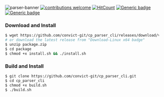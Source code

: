 ![parser-banner](https://user-images.githubusercontent.com/34399448/104093635-b8ea8b80-52b1-11eb-880c-9226b60fc83f.jpg)
[![contributions welcome](https://img.shields.io/badge/contributions-welcome-brightgreen.svg?style=flat)](https://github.com/convict-git/cp_parser_cli/issues) [![HitCount](http://hits.dwyl.com/convict-git/cp_parser_cli.svg)](http://hits.dwyl.com/convict-git/cp_parser_cli)
[![Generic badge](https://img.shields.io/badge/Made%20Out%20of-Frustation-black.svg)](https://www.youtube.com/watch?v=otiMil1kt1Y)
[![Generic badge](https://img.shields.io/badge/Download-Linux%20x64-blue.svg)](https://github.com/convict-git/cp_parser_cli/releases/download/v1.0.0/package.zip)


### Download and Install

```bash
$ wget https://github.com/convict-git/cp_parser_cli/releases/download/v1.0.0/package.zip
# or download the latest release from "Download-Linux x64 badge"
$ unzip package.zip
$ cd package
$ chmod +x install.sh && ./install.sh
```

### Build and Install

```bash
$ git clone https://github.com/convict-git/cp_parser_cli.git
$ cd cp_parser_cli
$ chmod +x build.sh
$ ./build.sh
```

